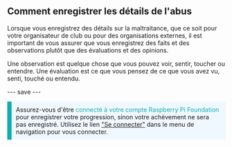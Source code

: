 ## Comment enregistrer les détails de l'abus

Lorsque vous enregistrez des détails sur la maltraitance, que ce soit pour votre organisateur de club ou pour des organisations externes, il est important de vous assurer que vous enregistrez des faits et des observations plutôt que des évaluations et des opinions.

Une observation est quelque chose que vous pouvez voir, sentir, toucher ou entendre. Une évaluation est ce que vous pensez de ce que vous avez vu, senti, touché ou entendu.

--- save ---

<p style="border-left: solid; border-width:10px; border-color: #0faeb0; background-color: aliceblue; padding: 10px;">
Assurez-vous d'être <span style="color: #0faeb0">connecté à votre compte Raspberry Pi Foundation</span> pour enregistrer votre progression, sinon votre achèvement ne sera pas enregistré. Utilisez le lien <a href="https://my.raspberrypi.org/login">"Se connecter"</a> dans le menu de navigation pour vous connecter.
</p>